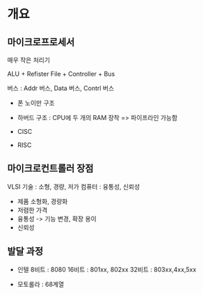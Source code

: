 # 개요

## 마이크로프로세서

매우 작은 처리기

ALU + Refister File + Controller + Bus

버스 : Addr 버스, Data 버스, Contrl 버스

* 폰 노이만 구조

* 하버드 구조 : CPU에 두 개의 RAM 장착 => 파이프라인 가능함

* CISC

* RISC

## 마이크로컨트롤러 장점

VLSI 기술 : 소형, 경량, 저가
컴퓨터 : 융통성, 신뢰성

* 제품 소형화, 경량화
* 저렴한 가격
* 융통성 -> 기능 변경, 확장 용이
* 신뢰성

## 발달 과정

* 인텔
    8비트 : 8080
    16비트 : 801xx, 802xx
    32비트 : 803xx,4xx,5xx

* 모토롤라 : 68계열